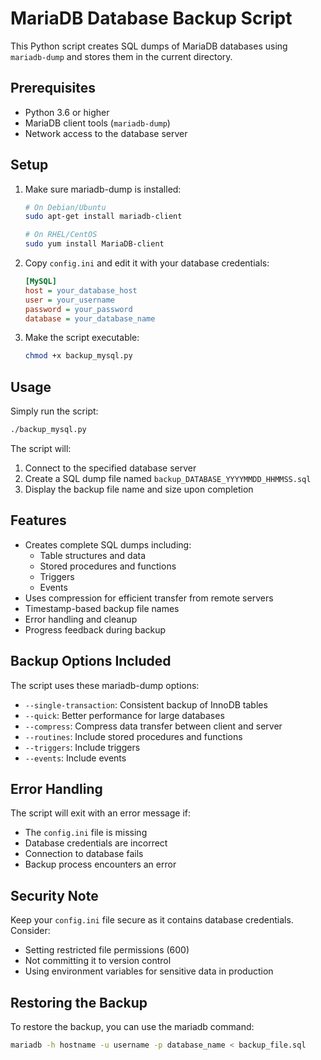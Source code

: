 # MariaDB Database Backup Script

This Python script creates SQL dumps of MariaDB databases using `mariadb-dump` and stores them in the current directory.

## Prerequisites

- Python 3.6 or higher
- MariaDB client tools (`mariadb-dump`)
- Network access to the database server

## Setup

1. Make sure mariadb-dump is installed:

   ```bash
   # On Debian/Ubuntu
   sudo apt-get install mariadb-client

   # On RHEL/CentOS
   sudo yum install MariaDB-client
   ```

2. Copy `config.ini` and edit it with your database credentials:

   ```ini
   [MySQL]
   host = your_database_host
   user = your_username
   password = your_password
   database = your_database_name
   ```

3. Make the script executable:
   ```bash
   chmod +x backup_mysql.py
   ```

## Usage

Simply run the script:

```bash
./backup_mysql.py
```

The script will:

1. Connect to the specified database server
2. Create a SQL dump file named `backup_DATABASE_YYYYMMDD_HHMMSS.sql`
3. Display the backup file name and size upon completion

## Features

- Creates complete SQL dumps including:
  - Table structures and data
  - Stored procedures and functions
  - Triggers
  - Events
- Uses compression for efficient transfer from remote servers
- Timestamp-based backup file names
- Error handling and cleanup
- Progress feedback during backup

## Backup Options Included

The script uses these mariadb-dump options:

- `--single-transaction`: Consistent backup of InnoDB tables
- `--quick`: Better performance for large databases
- `--compress`: Compress data transfer between client and server
- `--routines`: Include stored procedures and functions
- `--triggers`: Include triggers
- `--events`: Include events

## Error Handling

The script will exit with an error message if:

- The `config.ini` file is missing
- Database credentials are incorrect
- Connection to database fails
- Backup process encounters an error

## Security Note

Keep your `config.ini` file secure as it contains database credentials. Consider:

- Setting restricted file permissions (600)
- Not committing it to version control
- Using environment variables for sensitive data in production

## Restoring the Backup

To restore the backup, you can use the mariadb command:

```bash
mariadb -h hostname -u username -p database_name < backup_file.sql
```
